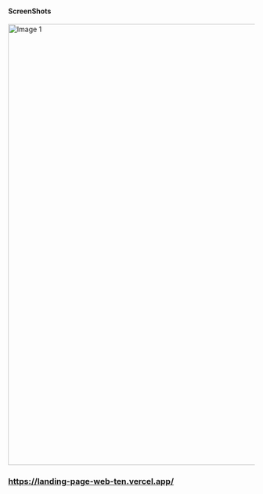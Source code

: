 
#### ScreenShots

<img src="https://github.com/Sushanthsush43/Landing_page_Web/blob/main/public/assets/image1.jpeg" alt="Image 1" width="900">

### https://landing-page-web-ten.vercel.app/


